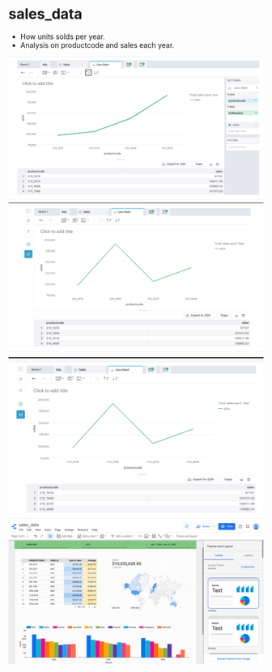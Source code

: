 # sales_data
- How units solds per year.
- Analysis on productcode and sales each year.

![](/images/sales_data_by_sales.png)
![](/images/sales_data_productcode.png)
![](/images/sales_data_sorting_by_productcode.png)
![](/images/sales_data_Dashboard.png)

